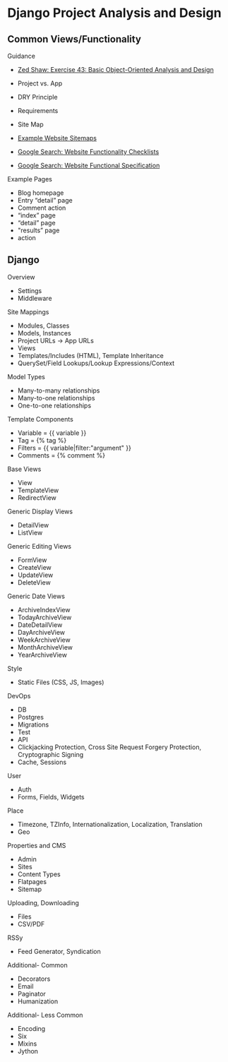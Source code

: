 Django Project Analysis and Design
===============

## Common Views/Functionality

Guidance
*   [Zed Shaw: Exercise 43: Basic Object-Oriented Analysis and Design](http://learnpythonthehardway.org/book/ex43.html)

*   Project vs. App
*   DRY Principle
*   Requirements
*   Site Map

*   [Example Website Sitemaps](https://www.google.com/search?q=example+website+sitemaps&rlz=1CAACAG_enUS625US635&oq=example+website+sitemaps&aqs=chrome..69i57j0j69i65l3j0.3579j0j7&sourceid=chrome&es_sm=0&ie=UTF-8)
*   [Google Search: Website Functionality Checklists](https://www.google.com/search?q=example+website+sitemaps&rlz=1CAACAG_enUS625US635&oq=example+website+sitemaps&aqs=chrome..69i57j0j69i65l3j0.3579j0j7&sourceid=chrome&es_sm=0&ie=UTF-8#q=website+functionality+checklist)
*   [Google Search: Website Functional Specification](https://www.google.com/search?q=example+website+sitemaps&rlz=1CAACAG_enUS625US635&oq=example+website+sitemaps&aqs=chrome..69i57j0j69i65l3j0.3579j0j7&sourceid=chrome&es_sm=0&ie=UTF-8#q=example+website+functional+specification)

Example Pages
*   Blog homepage
*   Entry “detail” page
*   Comment action
*   “index” page
*   “detail” page
*   "results” page
*   action

## Django

Overview
*   Settings
*   Middleware

Site Mappings
*   Modules, Classes
*   Models, Instances
*   Project URLs -> App URLs
*   Views
*   Templates/Includes (HTML), Template Inheritance
*   QuerySet/Field Lookups/Lookup Expressions/Context

Model Types
*   Many-to-many relationships
*   Many-to-one relationships
*   One-to-one relationships
 
Template Components
*   Variable = {{ variable }}
*   Tag = {% tag %} 
*   Filters = {{ variable|filter:"argument" }}
*   Comments = {% comment %}

Base Views
*   View
*   TemplateView
*   RedirectView

Generic Display Views
*   DetailView
*   ListView

Generic Editing Views
*   FormView
*   CreateView
*   UpdateView
*   DeleteView

Generic Date Views
*   ArchiveIndexView
*   TodayArchiveView
*   DateDetailView
*   DayArchiveView
*   WeekArchiveView
*   MonthArchiveView
*   YearArchiveView

Style
*   Static Files (CSS, JS, Images)

DevOps
*   DB
*   Postgres
*   Migrations
*   Test
*   API
*   Clickjacking Protection, Cross Site Request Forgery Protection, Cryptographic Signing
*   Cache, Sessions

User
*   Auth
*   Forms, Fields, Widgets

Place
*   Timezone, TZInfo, Internationalization, Localization, Translation
*   Geo

Properties and CMS
*   Admin
*   Sites
*   Content Types
*   Flatpages
*   Sitemap

Uploading, Downloading
*   Files
*   CSV/PDF

RSSy
*   Feed Generator, Syndication

Additional- Common
*   Decorators
*   Email
*   Paginator
*   Humanization

Additional- Less Common
*   Encoding
*   Six
*   Mixins
*   Jython
